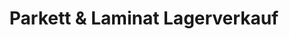 ---
title: "Parkett & Laminat Lagerverkauf"
url: /bochum/parkett-und-laminat-lagerverkauf/
shop: Teppiche
---